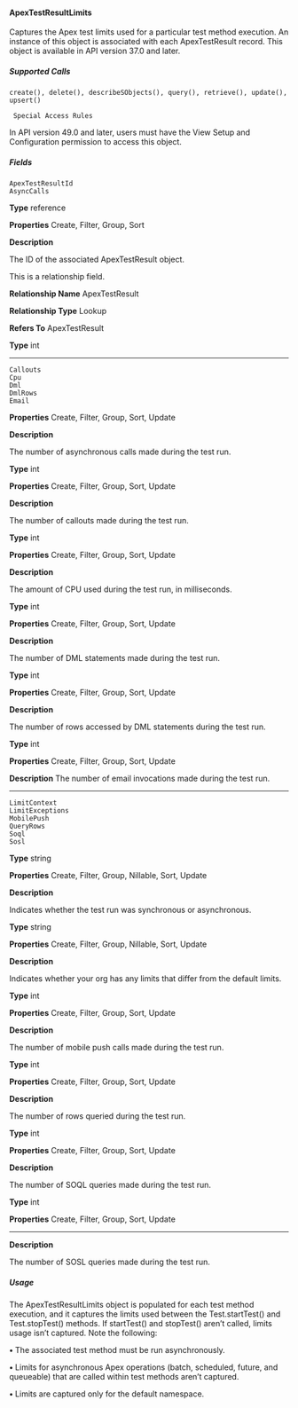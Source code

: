 #### ApexTestResultLimits

Captures the Apex test limits used for a particular test method execution. An instance of this object is associated with each ApexTestResult
record. This object is available in API version 37.0 and later.

##### Supported Calls
```
create(), delete(), describeSObjects(), query(), retrieve(), update(), upsert()

 Special Access Rules

```
In API version 49.0 and later, users must have the View Setup and Configuration permission to access this object.

##### Fields

```
ApexTestResultId
AsyncCalls

```

**Type**
reference

**Properties**
Create, Filter, Group, Sort

**Description**

The ID of the associated ApexTestResult object.

This is a relationship field.

**Relationship Name**
ApexTestResult

**Relationship Type**
Lookup

**Refers To**
ApexTestResult

**Type**
int


-----

```
Callouts
Cpu
Dml
DmlRows
Email

```

**Properties**
Create, Filter, Group, Sort, Update

**Description**

The number of asynchronous calls made during the test run.

**Type**
int

**Properties**
Create, Filter, Group, Sort, Update

**Description**

The number of callouts made during the test run.

**Type**
int

**Properties**
Create, Filter, Group, Sort, Update

**Description**

The amount of CPU used during the test run, in milliseconds.

**Type**
int

**Properties**
Create, Filter, Group, Sort, Update

**Description**

The number of DML statements made during the test run.

**Type**
int

**Properties**
Create, Filter, Group, Sort, Update

**Description**

The number of rows accessed by DML statements during the test run.

**Type**
int

**Properties**
Create, Filter, Group, Sort, Update

**Description**
The number of email invocations made during the test run.


-----

```
LimitContext
LimitExceptions
MobilePush
QueryRows
Soql
Sosl

```

**Type**
string

**Properties**
Create, Filter, Group, Nillable, Sort, Update

**Description**

Indicates whether the test run was synchronous or asynchronous.

**Type**
string

**Properties**
Create, Filter, Group, Nillable, Sort, Update

**Description**

Indicates whether your org has any limits that differ from the default limits.

**Type**
int

**Properties**
Create, Filter, Group, Sort, Update

**Description**

The number of mobile push calls made during the test run.

**Type**
int

**Properties**
Create, Filter, Group, Sort, Update

**Description**

The number of rows queried during the test run.

**Type**
int

**Properties**
Create, Filter, Group, Sort, Update

**Description**

The number of SOQL queries made during the test run.

**Type**
int

**Properties**
Create, Filter, Group, Sort, Update


-----

**Description**

The number of SOSL queries made during the test run.

##### Usage

The ApexTestResultLimits object is populated for each test method execution, and it captures the limits used between the Test.startTest()
and Test.stopTest() methods. If startTest() and stopTest() aren’t called, limits usage isn’t captured. Note the following:

**•** The associated test method must be run asynchronously.

**•** Limits for asynchronous Apex operations (batch, scheduled, future, and queueable) that are called within test methods aren’t
captured.

**•** Limits are captured only for the default namespace.
